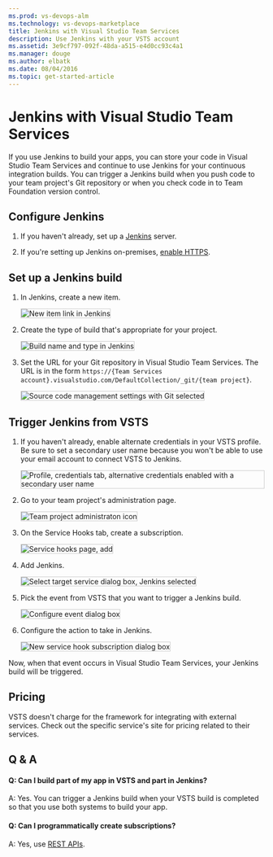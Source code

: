 ```yaml
---
ms.prod: vs-devops-alm
ms.technology: vs-devops-marketplace
title: Jenkins with Visual Studio Team Services
description: Use Jenkins with your VSTS account
ms.assetid: 3e9cf797-092f-48da-a515-e4d0cc93c4a1
ms.manager: douge
ms.author: elbatk
ms.date: 08/04/2016
ms.topic: get-started-article
---
```


# Jenkins with Visual Studio Team Services

If you use Jenkins to build your apps, you can store your code in Visual Studio Team Services
and continue to use Jenkins for your continuous integration builds.
You can trigger a Jenkins build when you push code to your team project's
Git repository or when you check code in to Team Foundation version control.

## Configure Jenkins

1. If you haven't already, set up a [Jenkins](http://jenkins-ci.org/) server.

2. If you're setting up Jenkins on-premises, [enable HTTPS](https://wiki.jenkins-ci.org/display/JENKINS/Starting+and+Accessing+Jenkins).

## Set up a Jenkins build

1. In Jenkins, create a new item.

   <img alt="New item link in Jenkins" src="./_img/jenkins/new-item.png" style="border: 1px solid #CCCCCC" />

2. Create the type of build that's appropriate for your project.

   <img alt="Build name and type in Jenkins" src="./_img/jenkins/my-build.png" style="border: 1px solid #CCCCCC" />

3. Set the URL for your Git repository in Visual Studio Team Services.
The URL is in the form ```https://{Team Services account}.visualstudio.com/DefaultCollection/_git/{team project}```.

   <img alt="Source code management settings with Git selected" src="./_img/jenkins/source-code-management-settings.png" style="border: 1px solid #CCCCCC" />

## Trigger Jenkins from VSTS 

1. If you haven't already, enable alternate credentials in your VSTS profile.
Be sure to set a secondary user name because you won't be able to use your email account
to connect VSTS to Jenkins.

   <img alt="Profile, credentials tab, alternative credentials enabled with a secondary user name" src="./_img/jenkins/alternate-credentials.png" style="border: 1px solid #CCCCCC" />

2. Go to your team project's administration page.

   <img alt="Team project administraton icon" src="./_img/admin-700.png" style="border: 1px solid #CCCCCC" />

3. On the Service Hooks tab, create a subscription.

   <img alt="Service hooks page, add" src="./_img/add-service-hook.png" style="border: 1px solid #CCCCCC" />

4. Add Jenkins.

   <img alt="Select target service dialog box, Jenkins selected" src="./_img/jenkins/target-service.png" style="border: 1px solid #CCCCCC" />

5. Pick the event from VSTS that you want to trigger a Jenkins build.

   <img alt="Configure event dialog box" src="./_img/jenkins/configure-event.png" style="border: 1px solid #CCCCCC" />

6. Configure the action to take in Jenkins.

   <img alt="New service hook subscription dialog box" src="./_img/jenkins/subscription.png" style="border: 1px solid #CCCCCC" />

Now, when that event occurs in Visual Studio Team Services, your Jenkins build will be triggered.

## Pricing
VSTS doesn't charge for the framework for integrating with external services. Check out the specific service's site
for pricing related to their services. 

## Q & A

<!-- BEGINSECTION class="m-qanda" -->

#### Q: Can I build part of my app in VSTS and part in Jenkins?

A: Yes. You can trigger a Jenkins build when your VSTS build is completed so that you use both systems to build your app.

#### Q: Can I programmatically create subscriptions?

A: Yes, use [REST APIs](../create-subscription.md).

<!-- ENDSECTION -->